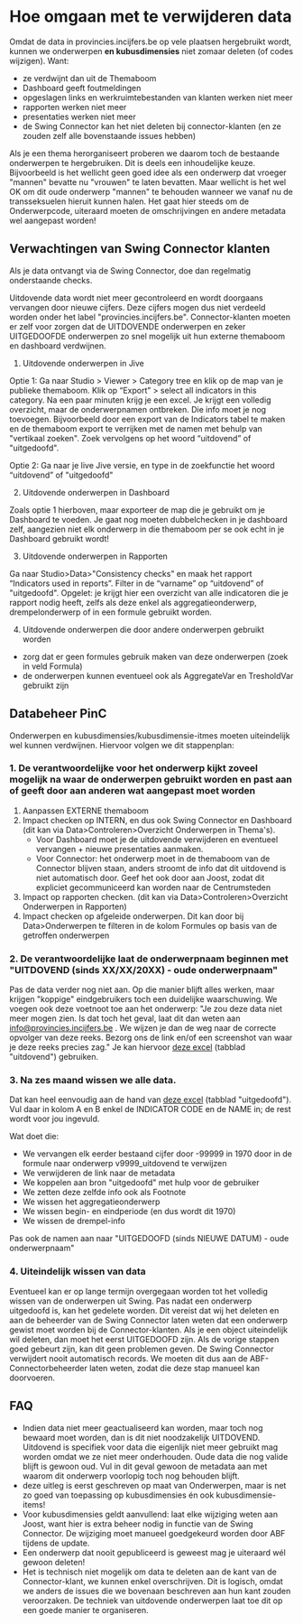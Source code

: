 # Hoe omgaan met te verwijderen data

Omdat de data in provincies.incijfers.be op vele plaatsen hergebruikt wordt, kunnen we onderwerpen **en kubusdimensies** niet zomaar deleten (of codes wijzigen). Want:

- ze verdwijnt dan uit de Themaboom
- Dashboard geeft foutmeldingen
- opgeslagen links en werkruimtebestanden van klanten werken niet meer
- rapporten werken niet meer
- presentaties werken niet meer
- de Swing Connector kan het niet deleten bij connector-klanten (en ze zouden zelf alle bovenstaande issues hebben)

Als je een thema herorganiseert proberen we daarom toch de bestaande onderwerpen te hergebruiken. Dit is deels een inhoudelijke keuze. Bijvoorbeeld is het wellicht geen goed idee als een onderwerp dat vroeger "mannen" bevatte nu "vrouwen" te laten bevatten. Maar wellicht is het wel OK om dit oude onderwerp "mannen" te behouden wanneer we vanaf nu de transseksuelen hieruit kunnen halen. Het gaat hier steeds om de Onderwerpcode, uiteraard moeten de omschrijvingen en andere metadata wel aangepast worden!

## Verwachtingen van  Swing Connector klanten

Als je data ontvangt via de Swing Connector, doe dan regelmatig onderstaande checks.

Uitdovende data wordt niet meer gecontroleerd en wordt doorgaans vervangen door nieuwe cijfers. Deze cijfers mogen dus niet verdeeld worden onder het label "provincies.incijfers.be". Connector-klanten moeten er zelf voor zorgen dat de UITDOVENDE onderwerpen en zeker UITGEDOOFDE onderwerpen zo snel mogelijk uit hun externe themaboom en dashboard verdwijnen.


 

1)	Uitdovende onderwerpen in Jive

Optie 1: 
Ga naar Studio > Viewer > Category tree en klik op de map van je publieke themaboom. Klik op “Export” > select all indicators in this category. Na een paar minuten krijg je een excel. Je krijgt een volledig overzicht, maar de onderwerpnamen ontbreken. Die info moet je nog toevoegen. Bijvoorbeeld door een export van de Indicators tabel te maken en de themaboom export te verrijken met de namen met behulp van "vertikaal zoeken". Zoek vervolgens op het woord “uitdovend” of "uitgedoofd".

Optie 2:
Ga naar je live Jive versie, en type in de zoekfunctie het woord “uitdovend” of "uitgedoofd"

2)	Uitdovende onderwerpen in Dashboard

Zoals optie 1 hierboven, maar exporteer de map die je gebruikt om je Dashboard te voeden. Je gaat nog moeten dubbelchecken in je dashboard zelf, aangezien niet elk onderwerp in die themaboom per se ook echt in je Dashboard gebruikt wordt!

3)	Uitdovende onderwerpen in Rapporten

Ga naar Studio>Data>"Consistency checks" en maak het rapport “Indicators used in reports”. Filter in de “varname” op “uitdovend” of "uitgedoofd". Opgelet: je krijgt hier een overzicht van alle indicatoren die je rapport nodig heeft, zelfs als deze enkel als aggregatieonderwerp, drempelonderwerp of in een formule gebruikt worden.

4)  Uitdovende onderwerpen die door andere onderwerpen gebruikt worden
- zorg dat er geen formules gebruik maken van deze onderwerpen (zoek in veld Formula)
- de onderwerpen kunnen eventueel ook als AggregateVar en TresholdVar gebruikt zijn 



## Databeheer PinC

Onderwerpen en kubusdimensies/kubusdimensie-itmes moeten uiteindelijk wel kunnen verdwijnen. Hiervoor volgen we dit stappenplan:

### 1. De verantwoordelijke voor het onderwerp kijkt zoveel mogelijk na waar de onderwerpen gebruikt worden en past aan of geeft door aan anderen wat aangepast moet worden
1. Aanpassen EXTERNE themaboom
2. Impact checken op INTERN, en dus ook Swing Connector en Dashboard (dit kan via Data>Controleren>Overzicht Onderwerpen in Thema's).
    * Voor Dashboard moet je de uitdovende verwijderen en eventueel vervangen + nieuwe presentaties aanmaken.
    * Voor Connector: het onderwerp moet in de themaboom van de Connector blijven staan, anders stroomt de info dat dit uitdovend is niet automatisch door. Geef het ook door aan Joost, zodat dit expliciet gecommuniceerd kan worden naar de Centrumsteden
3. Impact op rapporten checken. (dit kan via Data>Controleren>Overzicht Onderwerpen in Rapporten)
4. Impact checken op afgeleide onderwerpen. Dit kan door bij Data>Onderwerpen te filteren in de kolom Formules op basis van de getroffen onderwerpen
 
### 2. De verantwoordelijke laat de onderwerpnaam beginnen met "UITDOVEND (sinds XX/XX/20XX) - oude onderwerpnaam"

Pas de data verder nog niet aan. Op die manier blijft alles werken, maar krijgen "koppige" eindgebruikers toch een duidelijke waarschuwing. We voegen ook deze voetnoot toe aan het onderwerp: "Je zou deze data niet meer mogen zien. Is dat toch het geval, laat dit dan weten aan info@provincies.incijfers.be . We wijzen je dan de weg naar de correcte opvolger van deze reeks. Bezorg ons de link en/of een screenshot van waar je deze reeks precies zag."
Je kan hiervoor [deze excel](https://share.vlaamsbrabant.be/share/page/site/socialeplanning/document-details?nodeRef=workspace://SpacesStore/838b2172-5b54-4ee6-afa2-c2c7ce99303a) (tabblad "uitdovend") gebruiken.

### 3. Na zes maand wissen we alle data.

Dat kan heel eenvoudig aan de hand van [deze excel](https://share.vlaamsbrabant.be/share/page/site/socialeplanning/document-details?nodeRef=workspace://SpacesStore/838b2172-5b54-4ee6-afa2-c2c7ce99303a) (tabblad "uitgedoofd"). Vul daar in kolom A en B enkel de INDICATOR CODE en de NAME in; de rest wordt voor jou ingevuld.

Wat doet die:
* We vervangen elk eerder bestaand cijfer door -99999 in 1970 door in de formule naar onderwerp v9999_uitdovend te verwijzen
* We verwijderen de link naar de metadata
* We koppelen aan bron "uitgedoofd" met hulp voor de gebruiker
* We zetten deze zelfde info ook als Footnote
* We wissen het aggregatieonderwerp
* We wissen begin- en eindperiode (en dus wordt dit 1970)
* We wissen de drempel-info

Pas ook de namen aan naar "UITGEDOOFD (sinds NIEUWE DATUM) - oude onderwerpnaam"
   
### 4. Uiteindelijk wissen van data

Eventueel kan er op lange termijn overgegaan worden tot het volledig wissen van de onderwerpen uit Swing. Pas nadat een onderwerp uitgedoofd is, kan het gedelete worden. Dit vereist dat wij het deleten en aan de beheerder van de Swing Connector laten weten dat een onderwerp gewist moet worden bij de Connector-klanten.
Als je een object uiteindelijk wil deleten, dan moet het eerst UITGEDOOFD zijn. Als de vorige stappen goed gebeurt zijn, kan dit geen problemen geven. De Swing Connector verwijdert nooit automatisch records. We moeten dit dus aan de ABF-Connectorbeheerder laten weten, zodat die deze stap manueel kan doorvoeren.


## FAQ

* Indien data niet meer geactualiseerd kan worden, maar toch nog bewaard moet worden, dan is dit niet noodzakelijk UITDOVEND. Uitdovend is specifiek voor data die eigenlijk niet meer gebruikt mag worden omdat we ze niet meer onderhouden. Oude data die nog valide blijft is gewoon oud. Vul in dit geval gewoon de metadata aan met waarom dit onderwerp voorlopig toch nog behouden blijft.
* deze uitleg is eerst geschreven op maat van Onderwerpen, maar is net zo goed van toepassing op kubusdimensies én ook kubusdimensie-items!
* Voor kubusdimensies geldt aanvullend: laat elke wijziging weten aan Joost, want hier is extra beheer nodig in functie van de Swing Connector. De wijziging moet manueel goedgekeurd worden door ABF tijdens de update.
* Een onderwerp dat nooit gepubliceerd is geweest mag je uiteraard wél gewoon deleten!
* Het is technisch niet mogelijk om data te deleten aan de kant van de Connector-klant, we kunnen enkel overschrijven. Dit is logisch, omdat we anders de issues die we bovenaan beschreven aan hun kant zouden veroorzaken. De techniek van uitdovende onderwerpen laat toe dit op een goede manier te organiseren.


 


 
